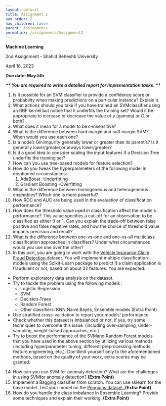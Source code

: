 ```yaml
---
layout: default
title: Assignment 2
nav_order: 2
has_children: false
parent: Assignments
permalink: /assignments/Assignment2
---
```


**Machine Learning**

2nd Assignment - Shahid Beheshti University

April 18, 2023

**Due date: May 5th**

***\*\* You are required to write a detailed report for implementation tasks. \*\****

1. Is it possible for an SVM classifier to provide a confidence score or probability when making predictions on a particular instance? Explain it.
1. What actions should you take if you have trained an SVMclassifier using an RBF kernel but notice that it underfits the training set? Would it be appropriate to increase or decrease the value of γ (gamma) or C,or both?
1. What does it mean for a model to be ϵ-insensitive?
1. What is the difference between hard margin and soft margin SVM? When would you use each one?
1. Is a node’s Giniimpurity generally lower or greater than its parent’s? Is it generally lower/greater,or always lower/greater?
1. Is it a good idea to consider scaling the input features if a Decision Tree underfits the training set?
1. How can you use tree-based models for feature selection?
1. How do you tweak the hyperparameters of the following model in mentioned circumstances:
   1. AdaBoost -Underfitting
   1. Gradient Boosting -Overfitting
1. What is the difference between homogeneous and heterogeneous ensembles? Which one is more powerful?
1. How ROC and AUC are being used in the evaluation of classification performance?
1. How does the threshold value used in classification affect the model's performance? This value specifies a cut-off for an observation to be classified as either 0 or 1. Can you explain the trade-off between false positive and false negative rates, and how the choice of threshold value impacts precision and recall?
12. What is the difference between one-vs-one and one-vs-all multiclass classification approaches in classifiers? Under what circumstances would you use one over the other?
12. In this part, you are going to work with the [Vehicle Insurance Claim Fraud Detection ](https://www.kaggle.com/datasets/shivamb/vehicle-claim-fraud-detection)dataset. You will implement multiple classification models using the Scikit-Learn package to predict if a claim application is fraudulent or not, based on about 32 features. You are expected:
- Perform exploratory data analysis on the dataset.
- Try to tackle the problem using the following models :
  - Logistic Regression
  - SVM
  - Decision-Trees
  - Random Forest
  - Other classifiers: KNN,Naive Bayes, Ensemble models (Extra Point)
- Use stratified cross-validation to report your models' performance.
- Check whether this dataset is imbalanced or not, if yes, try some techniques to overcome this issue. (including over-sampling, under-sampling, weight-based approaches, etc.)
- Try to boost the performance of the SVMand Random Forest models that you have used in the above section by utilizing various methods (including hyperparameter tuning, different preprocessing methods, feature engineering, etc.). Don’tlimit yourself only to the aforementioned methods, based on the quality of your work, extra scores may be granted.
14. How can you use SVM for anomaly detection? What are the challenges in using SVMfor anomaly detection? **(Extra Point)**
14. Implement a Bagging classifier from scratch. You can use sklearn for the base model. Test your model on the [Penguins dataset. ](https://github.com/mwaskom/seaborn-data/blob/master/penguins.csv)**(Extra Point)**
14. How do you handle the class imbalance in Ensemble Learning? Provide some techniques and explain their working. **(Extra Point)**

